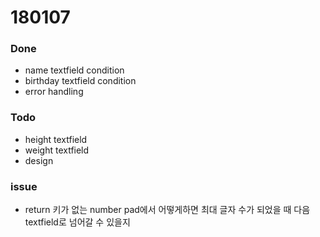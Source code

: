 # 180107

### Done
- name textfield condition
- birthday textfield condition
- error handling

### Todo
- height textfield
- weight textfield
- design

### issue
- return 키가 없는 number pad에서 어떻게하면 최대 글자 수가 되었을 때 다음 textfield로 넘어갈 수 있을지
